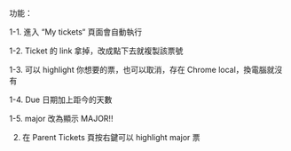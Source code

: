 功能：

1-1. 進入 “My tickets“ 頁面會自動執行

1-2. Ticket 的 link 拿掉，改成點下去就複製該票號

1-3. 可以 highlight 你想要的票，也可以取消，存在 Chrome local，換電腦就沒有

1-4. Due 日期加上距今的天數

1-5. major 改為顯示 MAJOR!!



2. 在 Parent Tickets 頁按右鍵可以 highlight major 票
